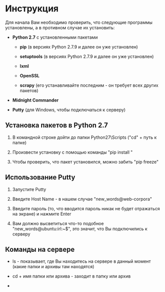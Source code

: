 # Инструкция

Для начала Вам необходимо проверить, что следующие программы установлены, а в противном случае их установить:

* **Python 2.7** с установленными пакетами

  * **pip** (в версиях Python 2.7.9 и далее он уже установлен)
  
  * **setuptools** (в версиях Python 2.7.9 и далее он уже установлен)
  
  * **lxml**
  
  * **OpenSSL**
  
  * **scrapy** (его устанавливайте последним - он требует всех других пакетов)
  
* **Midnight Commander**

* **Putty** (для Windows, чтобы подключаться к серверу)

## Установка пакетов в Python 2.7

1. В командной строке дойти до папки Python27\Scripts ("cd" + путь к папке)

2. Произвести установку с помощью команды "pip install <package name>"

3. Чтобы проверить, что пакет установился, можно забить "pip freeze"

## Использование Putty

1. Запустите Putty

2. Введите Host Name - в нашем случае "new_words@web-corpora"

3. Введите пароль (то, что вводится пароль никак не будет отражаться на экране) и нажмите Enter

4. Вам должно высветиться что-то подобное "new_words@ubuntu:irl:~$", это значит, что Вы подключились к серверу

## Команды на сервере

* ls - показывает, где Вы находитесь на сервере в данный момент (какие папки и архивы там находятся)

* cd + имя папки или архива - заходит в папку или архив

*
